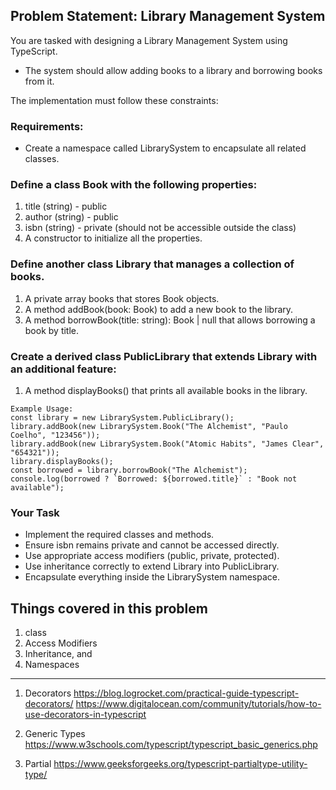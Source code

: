 ## Problem Statement: Library Management System

You are tasked with designing a Library Management System using TypeScript.
-  The system should allow adding books to a library and borrowing books from it.

The implementation must follow these constraints:
### Requirements:

- Create a namespace called LibrarySystem to encapsulate all related classes.

### Define a class Book with the following properties:

1. title (string) - public
2. author (string) - public
3. isbn (string) - private (should not be accessible outside the class)
4. A constructor to initialize all the properties.

### Define another class Library that manages a collection of books.

1. A private array books that stores Book objects.
2. A method addBook(book: Book) to add a new book to the library.
3. A method borrowBook(title: string): Book | null that allows borrowing a book by title.

### Create a derived class PublicLibrary that extends Library with an additional feature:

1.  A method displayBooks() that prints all available books in the library.
```
Example Usage:
const library = new LibrarySystem.PublicLibrary();
library.addBook(new LibrarySystem.Book("The Alchemist", "Paulo Coelho", "123456"));
library.addBook(new LibrarySystem.Book("Atomic Habits", "James Clear", "654321"));
library.displayBooks();
const borrowed = library.borrowBook("The Alchemist");
console.log(borrowed ? `Borrowed: ${​​​​​​borrowed.title}​​​​​​` : "Book not available");
```

### Your Task
- Implement the required classes and methods.
- Ensure isbn remains private and cannot be accessed directly.
- Use appropriate access modifiers (public, private, protected).
- Use inheritance correctly to extend Library into PublicLibrary.
- Encapsulate everything inside the LibrarySystem namespace.

## Things covered in this problem

1. class
2. Access Modifiers
3. Inheritance, and
4. Namespaces


_______________________________________

1. Decorators
https://blog.logrocket.com/practical-guide-typescript-decorators/
https://www.digitalocean.com/community/tutorials/how-to-use-decorators-in-typescript

2. Generic Types
https://www.w3schools.com/typescript/typescript_basic_generics.php

3. Partial
https://www.geeksforgeeks.org/typescript-partialtype-utility-type/ 